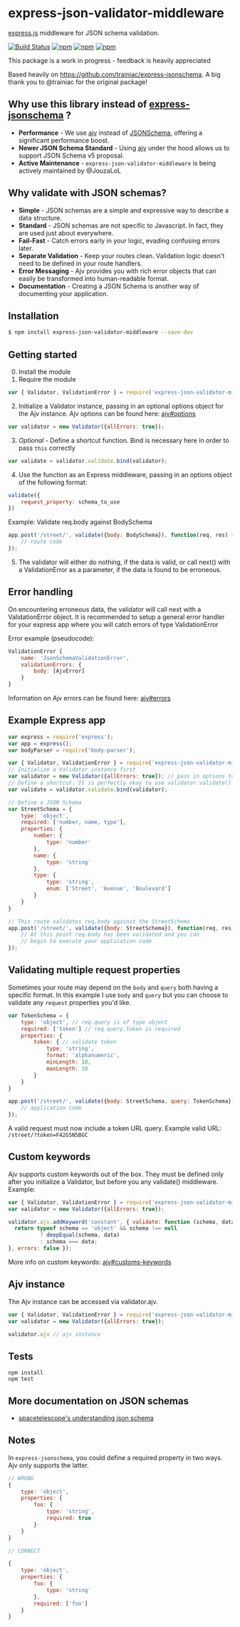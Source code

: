 # express-json-validator-middleware
[express.js](https://github.com/visionmedia/express) middleware for JSON schema validation.

[![Build Status](https://travis-ci.org/JouzaLoL/express-json-validator-middleware.svg?branch=master)](https://travis-ci.org/JouzaLoL/express-json-validator-middleware)
[![npm](https://img.shields.io/npm/dm/express-json-validator-middleware.svg)](https://www.npmjs.com/package/express-json-validator-middleware)
[![npm](https://img.shields.io/npm/v/express-json-validator-middleware.svg)](https://www.npmjs.com/package/express-json-validator-middleware)
[![npm](https://img.shields.io/npm/l/express-json-validator-middleware.svg)](https://www.npmjs.com/package/express-json-validator-middleware)

This package is a work in progress - feedback is heavily appreciated

Based heavily on https://github.com/trainiac/express-jsonschema. A big thank you to @trainiac for the original package!

## Why use this library instead of [express-jsonschema](https://github.com/trainiac/express-jsonschema) ?

- **Performance** -  We use [ajv](https://github.com/epoberezkin/ajv) instead of [JSONSchema](https://github.com/tdegrunt/jsonschema), offering a significant performance boost.
- **Newer JSON Schema Standard** - Using [ajv](https://github.com/epoberezkin/ajv) under the hood allows us to support JSON Schema v5 proposal.
- **Active Maintenance** - ```express-json-validator-middleware``` is being actively maintained by @JouzaLoL

## Why validate with JSON schemas?

- **Simple** - JSON schemas are a simple and expressive way to describe a data structure.
- **Standard** - JSON schemas are not specific to Javascript. In fact, they are used just about everywhere.
- **Fail-Fast** - Catch errors early in your logic, evading confusing errors later.
- **Separate Validation** - Keep your routes clean. Validation logic doesn't need to be defined in your route handlers.
- **Error Messaging** - Ajv provides you with rich error objects that can easily be transformed into human-readable format.
- **Documentation** - Creating a JSON Schema is another way of documenting your application.

## Installation

```sh
$ npm install express-json-validator-middleware --save-dev
```

## Getting started

0. Install the module
1. Require the module
```js
var { Validator, ValidationError } = require('express-json-validator-middleware');
```

2. Initialize a Validator instance, passing in an optional options object for the Ajv instance. Ajv options can be found here: [ajv#options](https://github.com/epoberezkin/ajv#options)
```js
var validator = new Validator({allErrors: true});
```

3. *Optional* - Define a shortcut function. Bind is necessary here in order to pass ```this``` correctly
```js
var validate = validator.validate.bind(validator);
```

4. Use the function as an Express middleware, passing in an options object of the following format:
```js
validate({
    request_property: schema_to_use
})
```

Example: Validate req.body against BodySchema

```js
app.post('/street/', validate({body: BodySchema}), function(req, res) {
    // route code
});
```

5. The validator will either do nothing, if the data is valid, or call next() with a ValidationError as a parameter, if the data is found to be erroneous.

## Error handling

On encountering erroneous data, the validator will call next with a ValidationError object.
It is recommended to setup a general error handler for your express app where you will catch errors of type ValidationError

Error example (pseudocode):

```js
ValidationError {
    name: 'JsonSchemaValidationError',
    validationErrors: {
        body: [AjvError]
    }
}
```

Information on Ajv errors can be found here: [ajv#errors](https://github.com/epoberezkin/ajv#validation-errors)

## Example Express app

```js
var express = require('express');
var app = express();
var bodyParser = require('body-parser');

var { Validator, ValidationError } = require('express-json-validator-middleware');
// Initialize a Validator instance first
var validator = new Validator({allErrors: true}); // pass in options to the Ajv instance
// Define a shortcut. It is perfectly okay to use validator.validate() as middleware
var validate = validator.validate.bind(validator);

// Define a JSON Schema
var StreetSchema = {
    type: 'object',
    required: ['number, name, type'],
    properties: {
        number: {
            type: 'number'
        },
        name: {
            type: 'string'
        },
        type: {
            type: 'string',
            enum: ['Street', 'Avenue', 'Boulevard']
        }
    }
}

// This route validates req.body against the StreetSchema
app.post('/street/', validate({body: StreetSchema}), function(req, res) {
    // At this point req.body has been validated and you can
    // begin to execute your application code
});
```

## Validating multiple request properties

Sometimes your route may depend on the `body` and `query` both having a specific format.  In this example I use `body` and `query` but you can choose to validate any `request` properties you'd like. 

```js
var TokenSchema = {
    type: 'object', // req.query is of type object
    required: ['token'] // req.query.token is required
    properties: {
        token: { // validate token
            type: 'string',
            format: 'alphanumeric',
            minLength: 10,
            maxLength: 10
        }
    }
}

app.post('/street/', validate({body: StreetSchema, query: TokenSchema}), function(req, res) {
    // application code
});
```

A valid request must now include a token URL query. Example valid URL: ```/street/?token=F42G5N5BGC```

## Custom keywords

Ajv supports custom keywords out of the box. They must be defined only after you initialize a Validator, but before you any validate() middleware. Example:

```js
var { Validator, ValidationError } = require('express-json-validator-middleware');
var validator = new Validator({allErrors: true});

validator.ajv.addKeyword('constant', { validate: function (schema, data) {
  return typeof schema == 'object' && schema !== null
          ? deepEqual(schema, data)
          : schema === data;
}, errors: false });
```

More info on custom keywords: [ajv#customs-keywords](https://github.com/epoberezkin/ajv/blob/master/CUSTOM.md#defining-custom-keywords)

## Ajv instance
The Ajv instance can be accessed via validator.ajv.

```js
var { Validator, ValidationError } = require('express-json-validator-middleware');
var validator = new Validator({allErrors: true});

validator.ajv // ajv instance
```

## Tests

```
npm install
npm test
```


## More documentation on JSON schemas

- [spacetelescope's understanding json schema](http://spacetelescope.github.io/understanding-json-schema/)

## Notes

In ```express-jsonschema```, you could define a required property in two ways. Ajv only supports the latter.

```js
// WRONG
{
    type: 'object',
    properties: {
        foo: {
            type: 'string',
            required: true
        }
    }
}

// CORRECT

{
    type: 'object',
    properties: {
        foo: {
            type: 'string'
        },
        required: ['foo']
    }
}
```
